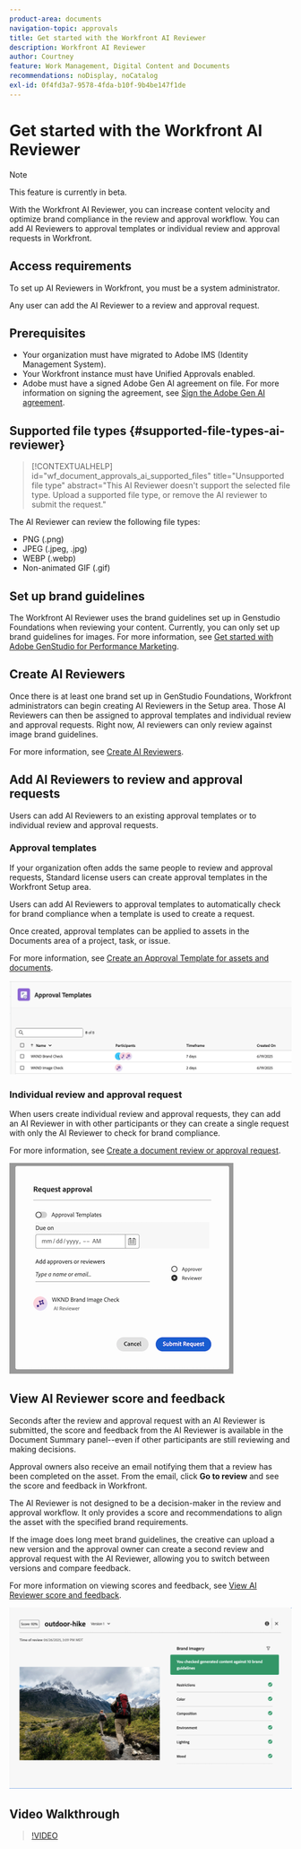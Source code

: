 ```yaml
---
product-area: documents
navigation-topic: approvals
title: Get started with the Workfront AI Reviewer
description: Workfront AI Reviewer
author: Courtney
feature: Work Management, Digital Content and Documents
recommendations: noDisplay, noCatalog
exl-id: 0f4fd3a7-9578-4fda-b10f-9b4be147f1de
---
```

# Get started with the Workfront AI Reviewer

>[!NOTE]
>
>This feature is currently in beta. 

With the Workfront AI Reviewer, you can increase content velocity and optimize brand compliance in the review and approval workflow. You can add AI Reviewers to approval templates or individual review and approval requests in Workfront. 

## Access requirements

To set up AI Reviewers in Workfront, you must be a system administrator. 

Any user can add the AI Reviewer to a review and approval request.


## Prerequisites 

* Your organization must have migrated to Adobe IMS (Identity Management System).
* Your Workfront instance must have Unified Approvals enabled. 
* Adobe must have a signed Adobe Gen AI agreement on file.
    For more information on signing the agreement, see [Sign the Adobe Gen AI agreement](/help/quicksilver/workfront-basics/ai-assistant/ai-assistant-overview.md#sign-the-adobe-gen-ai-agreement).


## Supported file types {#supported-file-types-ai-reviewer}

>[!CONTEXTUALHELP]
>id="wf_document_approvals_ai_supported_files"
>title="Unsupported file type"
>abstract="This AI Reviewer doesn't support the selected file type. Upload a supported file type, or remove the AI reviewer to submit the request."

The AI Reviewer can review the following file types:

* PNG (.png)
* JPEG (.jpeg, .jpg)
* WEBP (.webp)
* Non-animated GIF (.gif)

## Set up brand guidelines

The Workfront AI Reviewer uses the brand guidelines set up in Genstudio Foundations when reviewing your content. Currently, you can only set up brand guidelines for images. For more information, see [Get started with Adobe GenStudio for Performance Marketing](https://experienceleague.adobe.com/en/docs/genstudio-for-performance-marketing/user-guide/get-started).


## Create AI Reviewers

Once there is at least one brand set up in GenStudio Foundations, Workfront administrators can begin creating AI Reviewers in the Setup area. Those AI Reviewers can then be assigned to approval templates and individual review and approval requests. Right now, AI reviewers can only review against image brand guidelines.

For more information, see [Create AI Reviewers](/help/quicksilver/review-and-approve-work/document-reviews-and-approvals/set-up-ai-reviewer.md).

## Add AI Reviewers to review and approval requests

Users can add AI Reviewers to an existing approval templates or to individual review and approval requests. 

### Approval templates

If your organization often adds the same people to review and approval requests, Standard license users can create approval templates in the Workfront Setup area.

Users can add AI Reviewers to approval templates to automatically check for brand compliance when a template is used to create a request. 

Once created, approval templates can be applied to assets in the Documents area of a project, task, or issue.

For more information, see [Create an Approval Template for assets and documents](/help/quicksilver/review-and-approve-work/document-reviews-and-approvals/manage-document-approvals/create-approval-template.md).

![template list showing AI reviewwers](assets/ai-review-templates.png)

### Individual review and approval request 

When users create individual review and approval requests, they can add an AI Reviewer in with other participants or they can create a single request with only the AI Reviewer to check for brand compliance. 

For more information, see [Create a document review or approval request](/help/quicksilver/review-and-approve-work/document-reviews-and-approvals/manage-document-approvals/create-a-document-approval.md).


![AI reviewer added to individual approval request](assets/ad-ai-reviewer-to-request.png)

## View AI Reviewer score and feedback 

Seconds after the review and approval request with an AI Reviewer is submitted, the score and feedback from the AI Reviewer is available in the Document Summary panel--even if other participants are still reviewing and making decisions. 

Approval owners also receive an email notifying them that a review has been completed on the asset. From the email, click **Go to review** and see the score and feedback in Workfront. 

The AI Reviewer is not designed to be a decision-maker in the review and approval workflow. It only provides a score and recommendations to align the asset with the specified brand requirements. 

If the image does long meet brand guidelines, the creative can upload a new version and the approval owner can create a second review and approval request with the AI Reviewer, allowing you to switch between versions and compare feedback.

For more information on viewing scores and feedback, see [View AI Reviewer score and feedback](/help/quicksilver/review-and-approve-work/document-reviews-and-approvals/view-ai-reviewer-feedback.md).


![AI reviewer feedback](assets/ai-reviewer-feedback.png)


## Video Walkthrough

>[!VIDEO](https://video.tv.adobe.com/v/3470847/)